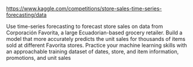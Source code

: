 https://www.kaggle.com/competitions/store-sales-time-series-forecasting/data

Use time-series forecasting to forecast store sales on data from Corporación Favorita, a large Ecuadorian-based grocery retailer. Build a model that more accurately predicts the unit sales for thousands of items sold at different Favorita stores. Practice your machine learning skills with an approachable training dataset of dates, store, and item information, promotions, and unit sales
